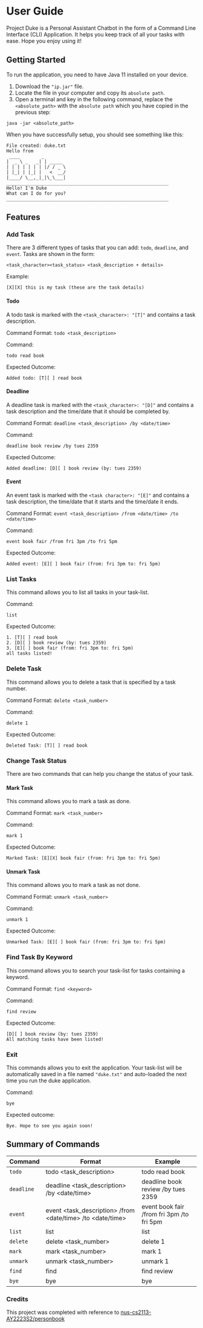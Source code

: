 # **User Guide**

Project Duke is a Personal Assistant Chatbot in the form of a Command Line Interface (CLI) Application. It helps you keep track of all your tasks with ease. Hope you enjoy using it!

## Getting Started
To run the application, you need to have Java 11 installed on your device. 

1. Download the `"ip.jar"` file.
2. Locate the file in your computer and copy its `absolute path`.
3. Open a terminal and key in the following command, replace the `<absolute_path>` with the `absolute path` which you have copied in the previous step:

```
java -jar <absolute_path>
```


When you have successfully setup, you should see something like this:
```
File created: duke.txt
Hello from
 ____        _        
|  _ \ _   _| | _____ 
| | | | | | | |/ / _ \
| |_| | |_| |   <  __/
|____/ \__,_|_|\_\___|
____________________________________________________________
Hello! I'm Duke
What can I do for you?
____________________________________________________________
```

## Features 

### Add Task
There are 3 different types of tasks that you can add: `todo`, `deadline`, and `event`. Tasks are shown in the form:

`<task_character><task_status> <task_description + details>`

Example:
```
[X][X] this is my task (these are the task details)
```

#### Todo
A todo task is marked with the `<task_character>: "[T]"` and contains a task description.

Command Format:
`todo <task_description>`

Command:
```
todo read book
```
Expected Outcome:
```
Added todo: [T][ ] read book
```

#### Deadline
A deadline task is marked with the `<task_character>: "[D]"` and contains a task description and the time/date that it should be completed by.

Command Format: `deadline <task_description> /by <date/time>`

Command:
```
deadline book review /by tues 2359
```
Expected Outcome:
```
Added deadline: [D][ ] book review (by: tues 2359)
```

#### Event
An event task is marked with the `<task character>: "[E]"` and contains a task description, the time/date that it starts and the time/date it ends.

Command Format:
`event <task_description> /from <date/time> /to <date/time>`

Command:
```
event book fair /from fri 3pm /to fri 5pm
```
Expected Outcome:
```
Added event: [E][ ] book fair (from: fri 3pm to: fri 5pm)
```

### List Tasks
This command allows you to list all tasks in your task-list.

Command:
```
list
```
Expected Outcome:
```
1. [T][ ] read book
2. [D][ ] book review (by: tues 2359)
3. [E][ ] book fair (from: fri 3pm to: fri 5pm)
all tasks listed!
```

### Delete Task
This command allows you to delete a task that is specified by a task number.

Command Format:
`delete <task_number>`

Command:
```
delete 1
```
Expected Outcome:
```
Deleted Task: [T][ ] read book
```

### Change Task Status
There are two commands that can help you change the status of your task.

#### Mark Task
This command allows you to mark a task as done.

Command Format:
`mark <task_number>`

Command:
```
mark 1
```
Expected Outcome:
```
Marked Task: [E][X] book fair (from: fri 3pm to: fri 5pm)
```

#### Unmark Task
This command allows you to mark a task as not done.

Command Format:
`unmark <task_number>`

Command:
```
unmark 1
```
Expected Outcome:
```
Unmarked Task: [E][ ] book fair (from: fri 3pm to: fri 5pm)
```

### Find Task By Keyword
This command allows you to search your task-list for tasks containing a keyword.

Command Format:
`find <keyword>`

Command:
```
find review
```

Expected Outcome:
```
[D][ ] book review (by: tues 2359)
All matching tasks have been listed!
```

### Exit
This commands allows you to exit the application. Your task-list will be automatically saved in a file named `"duke.txt"` and auto-loaded the next time you run the duke application.

Command:
```
bye
```
Expected outcome:
```
Bye. Hope to see you again soon!
```

## Summary of Commands

| Command | Format | Example | 
| ------- | ------ | ------- | 
| `todo` | todo <task_description> | todo read book |
| `deadline` | deadline <task_description> /by <date/time> | deadline book review /by tues 2359 |
| `event` | event <task_description> /from <date/time> /to <date/time> | event book fair /from fri 3pm /to fri 5pm
| `list` | list | list |
| `delete` | delete <task_number> | delete 1|
| `mark` | mark <task_number> | mark 1 |
| `unmark` | unmark <task_number> | unmark 1|
| `find` | find <keyword> | find review |
| `bye` | bye | bye |

### Credits
This project was completed with reference to [nus-cs2113-AY2223S2/personbook](https://github.com/nus-cs2113-AY2223S2/personbook)
